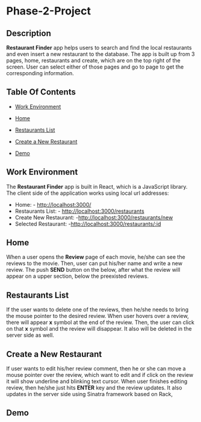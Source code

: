 # Phase-2-Project 

## Description  

 **Restaurant Finder** app helps users to search and find the local restaurants and even insert a new restaurant to the database. The app is built up from 3 pages, home, restaurants and create, which are on the top right of the screen. User can select either of those pages and go to page to get the corresponding information.

## Table Of Contents 

- [Work Environment](#work-environment)

- [Home](#home)

- [Restaurants List](#restaurants-list)

- [Create a New Restaurant](#create-a-new-restaurant)

- [Demo](#demo)
  

## Work Environment  

The **Restaurant Finder** app is built in React, which is a JavaScript library. 
The client side of the application works using local url addresses:
- Home: - <http://localhost:3000/>  
- Restaurants List: - <http://localhost:3000/restaurants>
- Create New Restaurant: -<http://localhost:3000/restaurants/new>
- Selected Restaurant: -<http://localhost:3000/restaurants/:id> 

## Home 

When a user opens the **Review** page of each movie, he/she can see the reviews to the movie.  Then, user can put his/her name and write a new review. The push **SEND** button on the below, after what the review will appear on a upper section, below the preexisted reviews. 

## Restaurants List  

If the user wants to delete one of the reviews, then he/she needs to bring the mouse pointer to the desired review. When user hovers over a review, there will appear **x** symbol at the end of the review. Then, the user can click on that **x** symbol and the review will disappear. It also will be deleted in the server side as well.

## Create a New Restaurant

If user wants to edit his/her review comment, then he or she can move a mouse pointer over the review, which want to edit and if click on the review it will show underline and blinking text cursor. When user finishes editing review, then he/she just hits **ENTER** key and the review updates. It also updates in the server side using Sinatra framework based on Rack,   

## Demo  